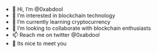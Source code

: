 - 👋 Hi, I’m @0xabdool
- 👀 I’m interested in blockchain technology
- 🌱 I’m currently learning cryptocurrency
- 💞️ I’m looking to collaborate with blockchain enthusiasts
- 📫 Reach me on  twitter @0xabdool
- 🤝 Its nice to meet you
<!---I am trying to learn coding
<!--- The Web3 space is really interesting
